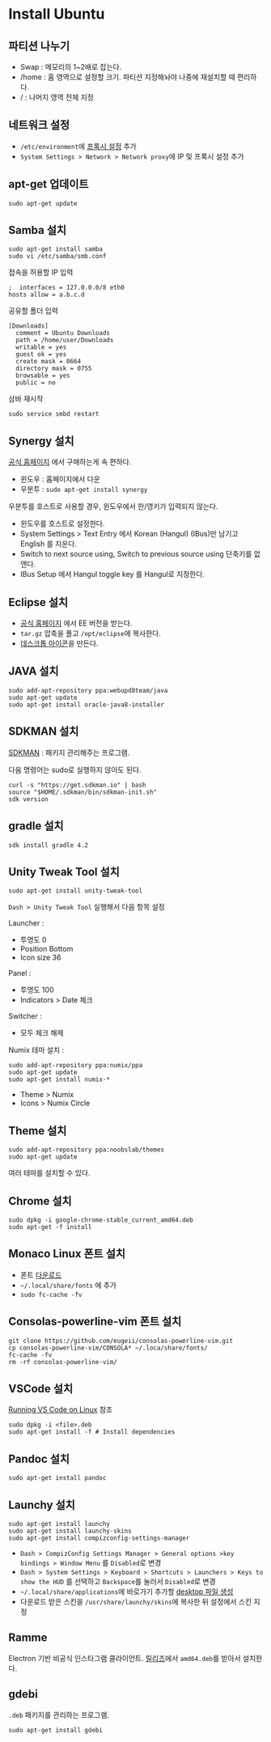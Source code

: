 # Install Ubuntu

## 파티션 나누기

- Swap : 메모리의 1~2배로 잡는다.
- /home : 홈 영역으로 설정할 크기. 파티션 지정해놔야 나중에 재설치할 때 편리하다.
- / : 나머지 영역 전체 지정

## 네트워크 설정

- `/etc/environment`에 [프록시 설정](../etc/proxy-settings.md) 추가
- `System Settings > Network > Network proxy`에 IP 및 프록시 설정 추가

## apt-get 업데이트

    sudo apt-get update

## Samba 설치

    sudo apt-get install samba
    sudo vi /etc/samba/smb.conf

접속을 허용할 IP 입력

    ;  interfaces = 127.0.0.0/8 eth0
    hosts allow = a.b.c.d

공유할 폴더 입력

    [Downloads]
      comment = Ubuntu Downloads
      path = /home/user/Downloads
      writable = yes
      guest ok = yes
      create mask = 0664
      directory mask = 0755
      browsable = yes
      public = no

삼바 재시작

    sudo service smbd restart

## Synergy 설치

[공식 홈페이지](https://symless.com) 에서 구매하는게 속 편하다.

- 윈도우 : 홈페이지에서 다운
- 우분투 : `sudo apt-get install synergy`

우분투를 호스트로 사용할 경우, 윈도우에서 한/영키가 입력되지 않는다.

- 윈도우를 호스트로 설정한다.
- System Settings > Text Entry 에서 Korean (Hangul) (IBus)만 남기고 English 를 지운다.
- Switch to next source using, Switch to previous source using 단축키를 없앤다.
- IBus Setup 에서 Hangul toggle key 를 Hangul로 지정한다.

## Eclipse 설치

- [공식 홈페이지](http://www.eclipse.org) 에서 EE 버전을 받는다.
- `tar.gz` 압축을 풀고 `/opt/eclipse`에 복사한다.
- [데스크톱 아이콘](create-desktop-icon.md)을 만든다.

## JAVA 설치

    sudo add-apt-repository ppa:webupd8team/java
    sudo apt-get update
    sudo apt-get install oracle-java8-installer

## SDKMAN 설치

[SDKMAN](http://sdkman.io/install.html) : 패키지 관리해주는 프로그램.

다음 명령어는 sudo로 실행하지 않아도 된다.

    curl -s "https://get.sdkman.io" | bash
    source "$HOME/.sdkman/bin/sdkman-init.sh"
    sdk version

## gradle 설치

    sdk install gradle 4.2

## Unity Tweak Tool 설치

    sudo apt-get install unity-tweak-tool

`Dash > Unity Tweak Tool` 실행해서 다음 항목 설정

Launcher :

- 투명도 0
- Position Bottom
- Icon size 36

Panel :

- 투명도 100
- Indicators > Date 체크

Switcher :

- 모두 체크 해제

Numix 테마 설치 :

    sudo add-apt-repository ppa:numix/ppa
    sudo apt-get update
    sudo apt-get install numix-*

- Theme > Numix
- Icons > Numix Circle

## Theme 설치

    sudo add-apt-repository ppa:noobslab/themes
    sudo apt-get update

여러 테마를 설치할 수 있다.

## Chrome 설치

    sudo dpkg -i google-chrome-stable_current_amd64.deb
    sudo apt-get -f install

## Monaco Linux 폰트 설치

- 폰트 [다운로드](https://github.com/hbin/top-programming-fonts/raw/master/Monaco-Linux.ttf)
- `~/.local/share/fonts` 에 추가
- `sudo fc-cache -fv`

## Consolas-powerline-vim 폰트 설치

    git clone https://github.com/eugeii/consolas-powerline-vim.git
    cp consolas-powerline-vim/CONSOLA* ~/.loca/share/fonts/
    fc-cache -fv
    rm -rf consolas-powerline-vim/

## VSCode 설치

[Running VS Code on Linux](https://code.visualstudio.com/docs/setup/linux) 참조

    sudo dpkg -i <file>.deb
    sudo apt-get install -f # Install dependencies

## Pandoc 설치

    sudo apt-get install pandoc

## Launchy 설치

    sudo apt-get install launchy
    sudo apt-get install launchy-skins
    sudo apt-get install compizconfig-settings-manager

- `Dash > CompizConfig Settings Manager > General options >key bindings > Window Menu` 를 `Disabled`로 변경
- `Dash > System Settings > Keyboard > Shortcuts > Launchers > Keys to show the HUD` 를 선택하고 `Backspace`를 눌러서 `Disabled`로 변경
- `~/.local/share/applications`에 바로가기 추가할 [desktop 파일 생성](create-desktop-icon.md)
- 다운로드 받은 스킨을 `/usr/share/launchy/skins`에 복사한 뒤 설정에서 스킨 지정

## Ramme

Electron 기반 비공식 인스타그램 클라이언트. [릴리즈](https://github.com/terkelg/ramme/releases)에서 `amd64.deb`를 받아서 설치한다.

## gdebi

`.deb` 패키지를 관리하는 프로그램.

    sudo apt-get install gdebi
